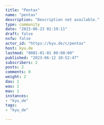 ```yaml
---
title: "Pentax" 
name: "pentax"
description: "Description not available."
type: community
date: "2023-06-23 01:19:11"
draft: false
nsfw: false
actor_id: "https://kyu.de/c/pentax"
host: kyu.de
lastmod: "0001-01-01 00:00:00"
published: "2023-06-12 10:52:47"
subscribers: 2
posts: 2
comments: 0
weight: 2
dau: 1
wau: 1
mau: 1
instances:
- "kyu_de"
tags: 
- "kyu_de"

---
```

